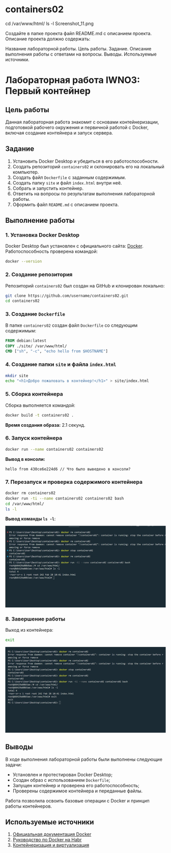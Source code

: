 # containers02

cd /var/www/html/
ls -l
Screenshot_11.png

Создайте в папке проекта файл README.md с описанием проекта. Описание проекта должно содержать:

Название лабораторной работы.
Цель работы.
Задание.
Описание выполнения работы с ответами на вопросы.
Выводы.
Используемые источники.

# Лабораторная работа IWNO3: Первый контейнер

## Цель работы

Данная лабораторная работа знакомит с основами контейнеризации, подготовкой рабочего окружения и первичной работой с Docker, включая создание контейнера и запуск сервера.

## Задание

1. Установить Docker Desktop и убедиться в его работоспособности.
2. Создать репозиторий `containers02` и склонировать его на локальный компьютер.
3. Создать файл `Dockerfile` с заданным содержимым.
4. Создать папку `site` и файл `index.html` внутри неё.
5. Собрать и запустить контейнер.
6. Ответить на вопросы по результатам выполнения лабораторной работы.
7. Оформить файл `README.md` с описанием проекта.

## Выполнение работы

### 1. Установка Docker Desktop

Docker Desktop был установлен с официального сайта: [Docker](https://www.docker.com/). Работоспособность проверена командой:

```sh
docker --version
```

### 2. Создание репозитория

Репозиторий `containers02` был создан на GitHub и клонирован локально:

```sh
git clone https://github.com/username/containers02.git
cd containers02
```

### 3. Создание `Dockerfile`

В папке `containers02` создан файл `Dockerfile` со следующим содержимым:

```Dockerfile
FROM debian:latest
COPY ./site/ /var/www/html/
CMD ["sh", "-c", "echo hello from $HOSTNAME"]
```

### 4. Создание папки `site` и файла `index.html`

```sh
mkdir site
echo "<h1>Добро пожаловать в контейнер!</h1>" > site/index.html
```

### 5. Сборка контейнера

Сборка выполняется командой:

```sh
docker build -t containers02 .
```

**Время создания образа:** 2.1 секунд.

### 6. Запуск контейнера

```sh
docker run --name containers02 containers02
```

**Вывод в консоли:**

```
hello from 430ce6e224d6 // Что было выведено в консоли?
```

### 7. Перезапуск и проверка содержимого контейнера

```sh
docker rm containers02
docker run -ti --name containers02 containers02 bash
cd /var/www/html/
ls -l
```

**Вывод команды `ls -l`**:

![alt text](image.png)

### 8. Завершение работы

Выход из контейнера:

```sh
exit
```

![alt text](image-1.png)

## Выводы

В ходе выполнения лабораторной работы были выполнены следующие задачи:

- Установлен и протестирован Docker Desktop;
- Создан образ с использованием `Dockerfile`;
- Запущен контейнер и проверена его работоспособность;
- Проверены содержимое контейнера и переданные файлы.

Работа позволила освоить базовые операции с Docker и принцип работы контейнеров.

## Используемые источники

1. [Официальная документация Docker](https://docs.docker.com/)
2. [Руководство по Docker на Habr](https://habr.com/ru/post/466923/)
3. [Контейнеризация и виртуализация](https://moodle.usm.md/course/view.php?id=6806)
